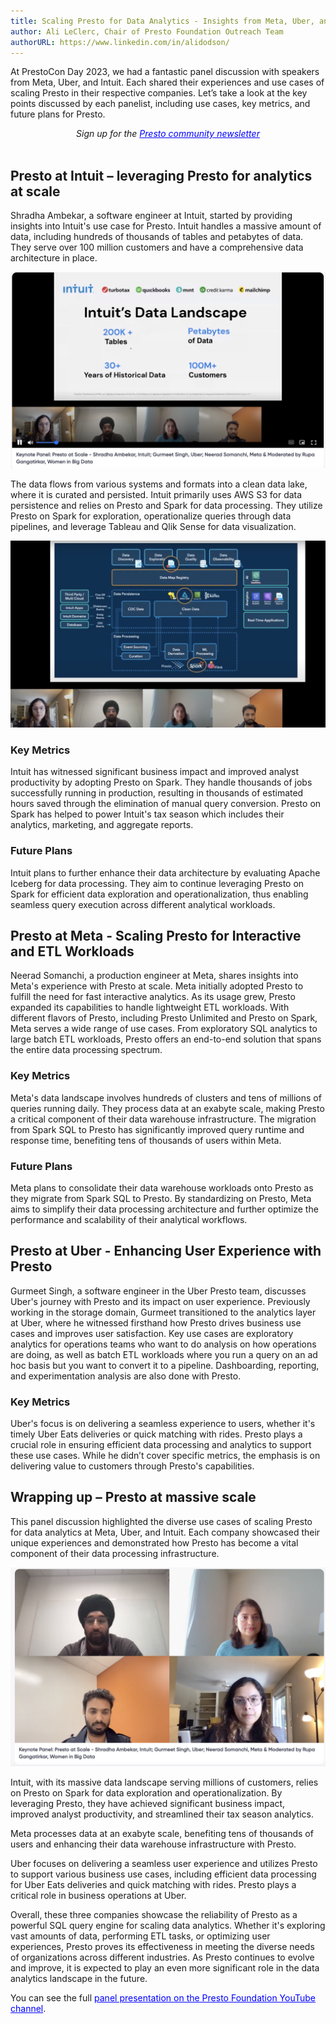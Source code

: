 ```yaml
---
title: Scaling Presto for Data Analytics - Insights from Meta, Uber, and Intuit
author: Ali LeClerc, Chair of Presto Foundation Outreach Team
authorURL: https://www.linkedin.com/in/alidodson/
---
```


At PrestoCon Day 2023, we had a fantastic panel discussion with speakers from Meta, Uber, and Intuit. Each shared their experiences and use cases of scaling Presto in their respective companies. Let’s take a look at the key points discussed by each panelist, including use cases, key metrics, and future plans for Presto. 
<!--truncate-->
<div style="text-align: center;">
  <em>Sign up for the <a href="https://prestodb.io/newsletter.html" style="color:blue;">Presto community newsletter</a></em>
</div>
<br>

## Presto at Intuit – leveraging Presto for analytics at scale 

Shradha Ambekar, a software engineer at Intuit, started by providing insights into Intuit's use case for Presto. Intuit handles a massive amount of data, including hundreds of thousands of tables and petabytes of data. They serve over 100 million customers and have a comprehensive data architecture in place.  

![IntuitDataLandscape](/img/blog/2023-08-17-scaling-presto-panel-blog/IntuitDataLandscape.png)

The data flows from various systems and formats into a clean data lake, where it is curated and persisted. Intuit primarily uses AWS S3 for data persistence and relies on Presto and Spark for data processing. They utilize Presto on Spark for exploration, operationalize queries through data pipelines, and leverage Tableau and Qlik Sense for data visualization. 

![IntuitArchitecture](/img/blog/2023-08-17-scaling-presto-panel-blog/IntuitArchitecture.png)

### Key Metrics 

Intuit has witnessed significant business impact and improved analyst productivity by adopting Presto on Spark. They handle thousands of jobs successfully running in production, resulting in thousands of estimated hours saved through the elimination of manual query conversion. Presto on Spark has helped to power Intuit's tax season which includes their analytics, marketing, and aggregate reports. 

### Future Plans 

Intuit plans to further enhance their data architecture by evaluating Apache Iceberg for data processing. They aim to continue leveraging Presto on Spark for efficient data exploration and operationalization, thus enabling seamless query execution across different analytical workloads. 

## Presto at Meta - Scaling Presto for Interactive and ETL Workloads  

Neerad Somanchi, a production engineer at Meta, shares insights into Meta's experience with Presto at scale. Meta initially adopted Presto to fulfill the need for fast interactive analytics. As its usage grew, Presto expanded its capabilities to handle lightweight ETL workloads. With different flavors of Presto, including Presto Unlimited and Presto on Spark, Meta serves a wide range of use cases. From exploratory SQL analytics to large batch ETL workloads, Presto offers an end-to-end solution that spans the entire data processing spectrum. 

### Key Metrics 

Meta's data landscape involves hundreds of clusters and tens of millions of queries running daily. They process data at an exabyte scale, making Presto a critical component of their data warehouse infrastructure. The migration from Spark SQL to Presto has significantly improved query runtime and response time, benefiting tens of thousands of users within Meta. 

### Future Plans 

Meta plans to consolidate their data warehouse workloads onto Presto as they migrate from Spark SQL to Presto. By standardizing on Presto, Meta aims to simplify their data processing architecture and further optimize the performance and scalability of their analytical workflows. 

## Presto at Uber - Enhancing User Experience with Presto  

Gurmeet Singh, a software engineer in the Uber Presto team, discusses Uber's journey with Presto and its impact on user experience. Previously working in the storage domain, Gurmeet transitioned to the analytics layer at Uber, where he witnessed firsthand how Presto drives business use cases and improves user satisfaction. Key use cases are exploratory analytics for operations teams who want to do analysis on how operations are doing, as well as batch ETL workloads where you run a query on an ad hoc basis but you want to convert it to a pipeline. Dashboarding, reporting, and experimentation analysis are also done with Presto. 

### Key Metrics 

Uber's focus is on delivering a seamless experience to users, whether it's timely Uber Eats deliveries or quick matching with rides. Presto plays a crucial role in ensuring efficient data processing and analytics to support these use cases. While he didn’t cover specific metrics, the emphasis is on delivering value to customers through Presto's capabilities. 

## Wrapping up – Presto at massive scale 

This panel discussion highlighted the diverse use cases of scaling Presto for data analytics at Meta, Uber, and Intuit. Each company showcased their unique experiences and demonstrated how Presto has become a vital component of their data processing infrastructure. 

![Panelists](/img/blog/2023-08-17-scaling-presto-panel-blog/Panelists.png)

Intuit, with its massive data landscape serving millions of customers, relies on Presto on Spark for data exploration and operationalization. By leveraging Presto, they have achieved significant business impact, improved analyst productivity, and streamlined their tax season analytics. 

Meta processes data at an exabyte scale, benefiting tens of thousands of users and enhancing their data warehouse infrastructure with Presto. 

Uber focuses on delivering a seamless user experience and utilizes Presto to support various business use cases, including efficient data processing for Uber Eats deliveries and quick matching with rides. Presto plays a critical role in business operations at Uber. 

Overall, these three companies showcase the reliability of Presto as a powerful SQL query engine for scaling data analytics. Whether it's exploring vast amounts of data, performing ETL tasks, or optimizing user experiences, Presto proves its effectiveness in meeting the diverse needs of organizations across different industries. As Presto continues to evolve and improve, it is expected to play an even more significant role in the data analytics landscape in the future. 

You can see the full <a href="https://www.youtube.com/watch?v=KHd86oyd534&list=PLJVeO1NMmyqXm5_fuFoKyMfZWyT5jOeKh&index=14" style="color:blue;">panel presentation on the Presto Foundation YouTube channel</a>. 
